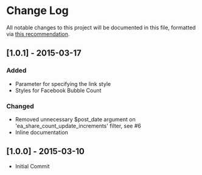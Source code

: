 # Change Log
All notable changes to this project will be documented in this file, formatted via [this recommendation](http://keepachangelog.com/).

## [1.0.1] - 2015-03-17
### Added
- Parameter for specifying the link style
- Styles for Facebook Bubble Count

### Changed
- Removed unnecessary $post_date argument on 'ea_share_count_update_increments' filter, see #6
- Inline documentation

## [1.0.0] - 2015-03-10
- Initial Commit